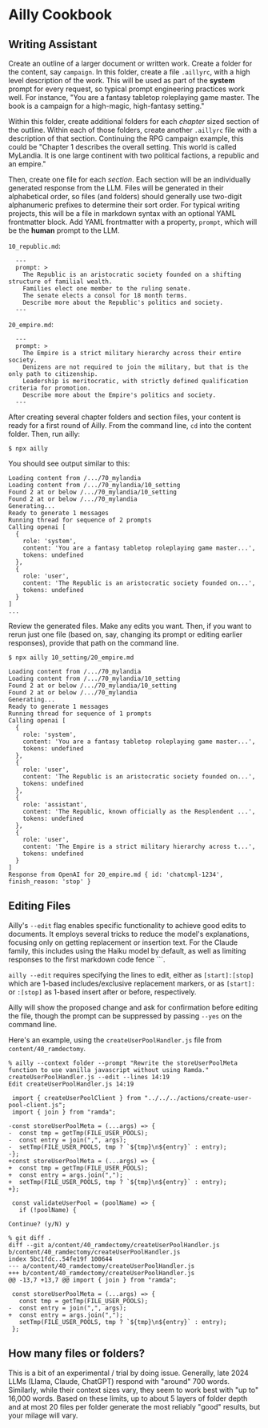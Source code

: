 # Ailly Cookbook

## Writing Assistant

Create an outline of a larger document or written work.
Create a folder for the content, say `campaign`.
In this folder, create a file `.aillyrc`, with a high level description of the work.
This will be used as part of the **system** prompt for every request, so typical prompt engineering practices work well.
For instance, "You are a fantasy tabletop roleplaying game master. The book is a campaign for a high-magic, high-fantasy setting."

Within this folder, create additional folders for each _chapter_ sized section of the outline.
Within each of those folders, create another `.aillyrc` file with a description of that section.
Continuing the RPG campaign example, this could be "Chapter 1 describes the overall setting. This world is called MyLandia. It is one large continent with two political factions, a republic and an empire."

Then, create one file for each _section_.
Each section will be an individually generated response from the LLM.
Files will be generated in their alphabetical order, so files (and folders) should generally use two-digit alphanumeric prefixes to determine their sort order.
For typical writing projects, this will be a file in markdown syntax with an optional YAML frontmatter block.
Add YAML frontmatter with a property, `prompt`, which will be the **human** prompt to the LLM.

`10_republic.md`:

```
  ---
  prompt: >
    The Republic is an aristocratic society founded on a shifting structure of familial wealth.
    Families elect one member to the ruling senate.
    The senate elects a consol for 18 month terms.
    Describe more about the Republic's politics and society.
  ---
```

`20_empire.md`:

```
  ---
  prompt: >
    The Empire is a strict military hierarchy across their entire society.
    Denizens are not required to join the military, but that is the only path to citizenship.
    Leadership is meritocratic, with strictly defined qualification criteria for promotion.
    Describe more about the Empire's politics and society.
  ---
```

After creating several chapter folders and section files, your content is ready for a first round of Ailly.
From the command line, `cd` into the content folder. Then, run ailly:

```
$ npx ailly
```

You should see output similar to this:

```
Loading content from /.../70_mylandia
Loading content from /.../70_mylandia/10_setting
Found 2 at or below /.../70_mylandia/10_setting
Found 2 at or below /.../70_mylandia
Generating...
Ready to generate 1 messages
Running thread for sequence of 2 prompts
Calling openai [
  {
    role: 'system',
    content: 'You are a fantasy tabletop roleplaying game master...',
    tokens: undefined
  },
  {
    role: 'user',
    content: 'The Republic is an aristocratic society founded on...',
    tokens: undefined
  }
]
...
```

Review the generated files. Make any edits you want. Then, if you want to rerun just one file (based on, say, changing its prompt or editing earlier responses), provide that path on the command line.

```
$ npx ailly 10_setting/20_empire.md

Loading content from /.../70_mylandia
Loading content from /.../70_mylandia/10_setting
Found 2 at or below /.../70_mylandia/10_setting
Found 2 at or below /.../70_mylandia
Generating...
Ready to generate 1 messages
Running thread for sequence of 1 prompts
Calling openai [
  {
    role: 'system',
    content: 'You are a fantasy tabletop roleplaying game master...',
    tokens: undefined
  },
  {
    role: 'user',
    content: 'The Republic is an aristocratic society founded on...',
    tokens: undefined
  },
  {
    role: 'assistant',
    content: 'The Republic, known officially as the Resplendent ...',
    tokens: undefined
  },
  {
    role: 'user',
    content: 'The Empire is a strict military hierarchy across t...',
    tokens: undefined
  }
]
Response from OpenAI for 20_empire.md { id: 'chatcmpl-1234', finish_reason: 'stop' }
```

## Editing Files

Ailly's `--edit` flag enables specific functionality to achieve good edits to documents.
It employs several tricks to reduce the model's explanations, focusing only on getting replacement or insertion text. For the Claude family, this includes using the Haiku model by default, as well as limiting responses to the first markdown code fence ```.

`ailly --edit` requires specifying the lines to edit, either as `[start]:[stop]` which are 1-based includes/exclusive replacement markers, or as `[start]:` or `:[stop]` as 1-based insert after or before, respectively.

Ailly will show the proposed change and ask for confirmation before editing the file, though the prompt can be suppressed by passing `--yes` on the command line.

Here's an example, using the `createUserPoolHandler.js` file from `content/40_ramdectomy`.

```
% ailly --context folder --prompt "Rewrite the storeUserPoolMeta function to use vanilla javascript without using Ramda." createUserPoolHandler.js --edit --lines 14:19
Edit createUserPoolHandler.js 14:19

 import { createUserPoolClient } from "../../../actions/create-user-pool-client.js";
 import { join } from "ramda";

-const storeUserPoolMeta = (...args) => {
-  const tmp = getTmp(FILE_USER_POOLS);
-  const entry = join(",", args);
-  setTmp(FILE_USER_POOLS, tmp ? `${tmp}\n${entry}` : entry);
-};
+const storeUserPoolMeta = (...args) => {
+  const tmp = getTmp(FILE_USER_POOLS);
+  const entry = args.join(",");
+  setTmp(FILE_USER_POOLS, tmp ? `${tmp}\n${entry}` : entry);
+};

 const validateUserPool = (poolName) => {
   if (!poolName) {

Continue? (y/N) y

% git diff .
diff --git a/content/40_ramdectomy/createUserPoolHandler.js b/content/40_ramdectomy/createUserPoolHandler.js
index 5bc1fdc..54fe19f 100644
--- a/content/40_ramdectomy/createUserPoolHandler.js
+++ b/content/40_ramdectomy/createUserPoolHandler.js
@@ -13,7 +13,7 @@ import { join } from "ramda";

 const storeUserPoolMeta = (...args) => {
   const tmp = getTmp(FILE_USER_POOLS);
-  const entry = join(",", args);
+  const entry = args.join(",");
   setTmp(FILE_USER_POOLS, tmp ? `${tmp}\n${entry}` : entry);
 };
```

## How many files or folders?

This is a bit of an experimental / trial by doing issue.
Generally, late 2024 LLMs (Llama, Claude, ChatGPT) respond with "around" 700 words.
Similarly, while their context sizes vary, they seem to work best with "up to" 16,000 words.
Based on these limits, up to about 5 layers of folder depth and at most 20 files per folder generate the most reliably "good" results, but your milage will vary.
